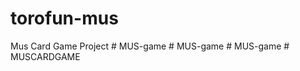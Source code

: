 # torofun-mus

Mus Card Game Project
#   M U S - g a m e  
 #   M U S - g a m e  
 #   M U S - g a m e  
 #   M U S C A R D G A M E  
 